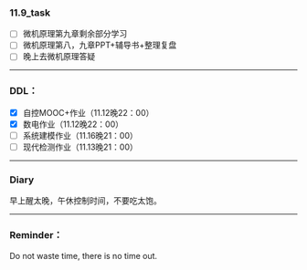 ### 11.9_task

* [ ] 微机原理第九章剩余部分学习
* [ ] 微机原理第八，九章PPT+辅导书+整理复盘
* [ ] 晚上去微机原理答疑

---

### DDL：

* [x] 自控MOOC+作业（11.12晚22：00）
* [x] 数电作业（11.12晚22：00）
* [ ] 系统建模作业（11.16晚21：00）
* [ ] 现代检测作业（11.13晚21：00）

---

### Diary

早上醒太晚，午休控制时间，不要吃太饱。

---

### Reminder：

Do not waste time, there is no time out.

